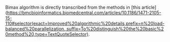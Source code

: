 Bimax algorithm is directly transcribed from the methods in [this article](https://bmcbioinformatics.biomedcentral.com/articles/10.1186/1471-2105-15-110#selector(exact=Improved%20algorithmic%20details,prefix=n%20load-balanced%20parallelization.,suffix=To%20distinguish%20the%20basic%20method%20,type=TextQuoteSelector).

